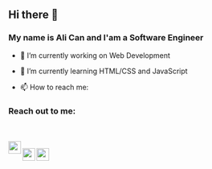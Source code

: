 ## Hi there 👋
### My name is Ali Can and I'am a Software Engineer

- 🔭 I’m currently working on Web Development
- 🌱 I’m currently learning HTML/CSS and JavaScript

- 📫 How to reach me: 
### Reach out to me:

<br/><br/>
[<img width="25" align="left" color="red" src="https://unpkg.com/simple-icons@v7/icons/linkedin.svg" />][linkedin]

[<img width="25" align="left" src="https://unpkg.com/simple-icons@v7/icons/twitter.svg" />][twitter]

[<img width="25" align="left" src="https://unpkg.com/simple-icons@v7/icons/instagram.svg" />][instagram]


[linkedin]: https://www.linkedin.com/in/ali-can-dogan46/
[twitter]: https://twitter.com/can_dgn46
[instagram]: https://www.instagram.com/can.dgn.46/